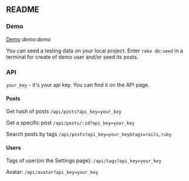 ## README

### Demo
[Demo](http://apis.expaenergy.lclients.ru/login)
*demo:demo*

You can seed a testing data on your local project. Enter `rake db:seed` in a terminal for create of demo user and/or seed its posts. 

### API
`your_key` - it's your api key. You can find it on the API page.

#### Posts
Get hash of posts `/api/posts?api_key=your_key`

Get a specific post `/api/posts/:id?api_key=your_key`

Search posts by tags `/api/posts?api_key=your_key&tags=rails,ruby`

#### Users
Tags of user(on the Settings page): `/api/tags?api_key=your_key`

Avatar: `/api/avatar?api_key=your_key`
